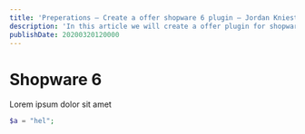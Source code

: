 ```yaml
---
title: 'Preperations – Create a offer shopware 6 plugin – Jordan Kniest'
description: 'In this article we will create a offer plugin for shopware 6. In this part we will prepare the plugin.'
publishDate: 20200320120000
---
```


# Shopware 6

Lorem ipsum dolor sit amet

```php
$a = "hel";
```